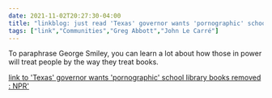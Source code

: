 ```yaml
---
date: 2021-11-02T20:27:30-04:00
title: "linkblog: just read 'Texas' governor wants 'pornographic' school library books removed : NPR'"
tags: ["link","Communities","Greg Abbott","John Le Carré"]
---
```

To paraphrase George Smiley, you can learn a lot about how those in power will treat people by the way they treat books.
 
[link to 'Texas' governor wants 'pornographic' school library books removed : NPR'](https://www.npr.org/2021/11/02/1051471236/texas-governor-abbott-calls-for-removal-of-obscene-school-library-books)
